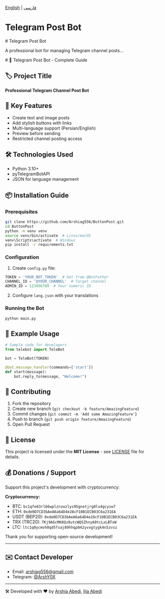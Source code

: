 [English](#) | [فارسی](README-fa.md)  <!-- Link to other version -->

# Telegram Post Bot




<!-- فارسی محتوا --># Telegram Post Bot




A professional bot for managing Telegram channel posts...

</div>
# 📝 Telegram Post Bot - Complete Guide

## 🏷 Project Title
**Professional Telegram Channel Post Bot**

## 🌟 Key Features
- Create text and image posts
- Add stylish buttons with links
- Multi-language support (Persian/English)
- Preview before sending
- Restricted channel posting access

## 🛠 Technologies Used
- Python 3.10+
- pyTelegramBotAPI
- JSON for language management

## 📦 Installation Guide

### Prerequisites
```bash
git clone https://github.com/Arshiag556/ButtonPost.git
cd ButtonPost
python -m venv venv
source venv/bin/activate  # Linux/macOS
venv\Scripts\activate  # Windows
pip install -r requirements.txt
```

### Configuration
1. Create `config.py` file:
```python
TOKEN = 'YOUR_BOT_TOKEN'  # Get from @BotFather
CHANNEL_ID = '@YOUR_CHANNEL'  # Target channel
ADMIN_ID = 123456789  # Your numeric ID
```

2. Configure `lang.json` with your translations

### Running the Bot
```bash
python main.py
```

## 🎯 Example Usage
```python
# Sample code for developers
from telebot import TeleBot

bot = TeleBot(TOKEN)

@bot.message_handler(commands=['start'])
def start(message):
    bot.reply_to(message, "Welcome!")
```

## 🤝 Contributing
1. Fork the repository
2. Create new branch (`git checkout -b feature/AmazingFeature`)
3. Commit changes (`git commit -m 'Add some AmazingFeature'`)
4. Push to branch (`git push origin feature/AmazingFeature`)
5. Open Pull Request

## 📜 License
This project is licensed under the **MIT License** - see [LICENSE](LICENSE) file for details.
## 💰 Donations / Support

Support this project's development with cryptocurrency:

**Cryptocurrency:**
- BTC: `bc1qfe63rl66wplznzwzlys95gnetjrg8lx4gcysw7`
- ETH: `0xde0D7CD3bAeA6a64D4e28cF10B1ECB03C6a231EA` 
- USDT (BEP20): `0xde0D7CD3bAeA6a64D4e28cF10B1ECB03C6a231EA`
- TRX (TRC20): `TKj9AGcMK8Qz8utcWQ5ZhnyA9tcLxLBTxW`
- LTC: `ltc1q0ycmvh0qd5fsaj89hhqp842yvxgtygk4n5zvsz`

Thank you for supporting open-source development!

---
## ✉️ Contact Developer
- Email: arshiag556@gmail.com
- Telegram: [@ArshY0X](https://t.me/ArshY0X)

---

🛠 Developed with ❤️ by [Arshia Abedi](https://github.com/Arshiaabedi), [Ilia Abedi](https://github.com/iliag556)

